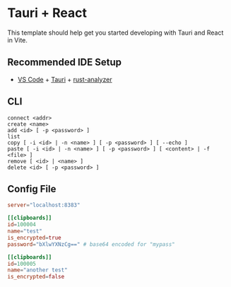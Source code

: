 # Tauri + React

This template should help get you started developing with Tauri and React in Vite.

## Recommended IDE Setup

- [VS Code](https://code.visualstudio.com/) + [Tauri](https://marketplace.visualstudio.com/items?itemName=tauri-apps.tauri-vscode) + [rust-analyzer](https://marketplace.visualstudio.com/items?itemName=rust-lang.rust-analyzer)

## CLI

```
connect <addr>
create <name>
add <id> [ -p <password> ]
list
copy [ -i <id> | -n <name> ] [ -p <password> ] [ --echo ]
paste [ -i <id> | -n <name> ] [ -p <password> ] [ <content> | -f <file> ]
remove [ <id> | <name> ]
delete <id> [ -p <password> ]
```

## Config File

```toml
server="localhost:8383"

[[clipboards]]
id=100004
name="test"
is_encrypted=true
password="bXlwYXNzCg==" # base64 encoded for "mypass"

[[clipboards]]
id=100005
name="another test"
is_encrypted=false
```